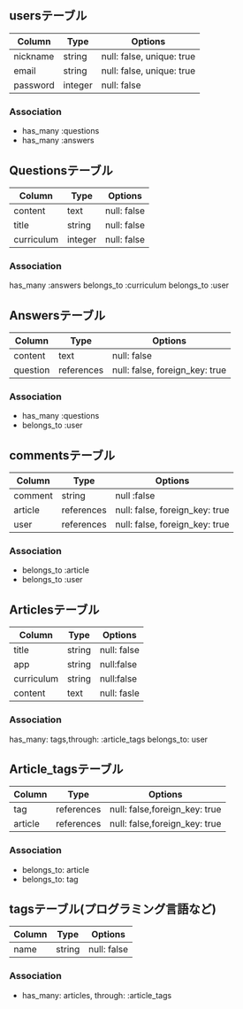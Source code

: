 ## usersテーブル

|Column|Type|Options|
|------|----|-------|
|nickname|string|null: false, unique: true|
|email|string|null: false, unique: true|
|password|integer|null: false|

### Association
- has_many :questions
- has_many :answers


## Questionsテーブル

|Column|Type|Options|
|------|----|-------|
|content|text|null: false|
|title|string|null: false|
|curriculum|integer|null: false|

### Association

has_many :answers
belongs_to :curriculum
belongs_to :user

## Answersテーブル

|Column|Type|Options|
|------|----|-------|
|content|text|null: false|
|question|references|null: false, foreign_key: true|

### Association
- has_many :questions
- belongs_to :user

## commentsテーブル

|Column|Type|Options|
|------|----|-------|
|comment|string|null :false|
|article|references|null: false, foreign_key: true|
|user|references|null: false, foreign_key: true|

### Association
- belongs_to :article
- belongs_to :user

## Articlesテーブル
|Column|Type|Options|
|------|----|-------|
|title|string|null: false|
|app|string|null:false|
|curriculum|string|null:false|
|content|text|null: fasle|

### Association
has_many: tags,through: :article_tags
belongs_to: user

## Article_tagsテーブル

|Column|Type|Options|
|------|----|-------|
|tag|references|null: false,foreign_key: true|
|article|references|null: false,foreign_key: true|

### Association
- belongs_to: article
- belongs_to: tag

## tagsテーブル(プログラミング言語など)

|Column|Type|Options|
|------|----|-------|
|name|string|null: false|

### Association
- has_many: articles, through: :article_tags


